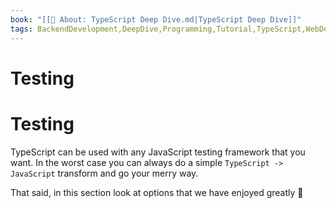 ```yaml
---
book: "[[📓 About꞉ TypeScript Deep Dive.md|TypeScript Deep Dive]]"
tags: BackendDevelopment,DeepDive,Programming,Tutorial,TypeScript,WebDevelopment
---
```


# Testing

# Testing

TypeScript can be used with any JavaScript testing framework that you want. In the worst case you can always do a simple `TypeScript -> JavaScript` transform and go your merry way.

That said, in this section look at options that we have enjoyed greatly 🌹